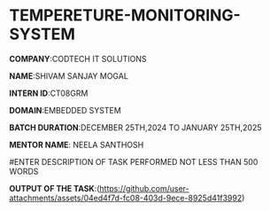 # TEMPERETURE-MONITORING-SYSTEM

**COMPANY**:CODTECH IT SOLUTIONS

**NAME**:SHIVAM SANJAY MOGAL

**INTERN ID**:CT08GRM

**DOMAIN**:EMBEDDED SYSTEM

**BATCH DURATION**:DECEMBER 25TH,2024 TO JANUARY 25TH,2025

**MENTOR NAME**: NEELA SANTHOSH

#ENTER DESCRIPTION OF TASK PERFORMED NOT LESS THAN 500 WORDS 

**OUTPUT OF THE TASK**:(https://github.com/user-attachments/assets/04ed4f7d-fc08-403d-9ece-8925d41f3992)

